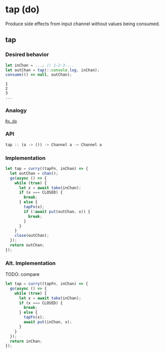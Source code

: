 # tap (do)

Produce side effects from input channel without values being consumed.

## tap

### Desired behavior 

```js
let inChan = ...; // 1-2-3-...
let outChan = tap(::console.log, inChan);
consume(() => null, outChan);
```

```
1 
2 
3 
...
```

### Analogy

[`Rx.do`](https://github.com/Reactive-Extensions/RxJS/blob/master/doc/api/core/operators/do.md) 

### API

```js
tap :: (a -> ()) -> Channel a -> Channel a
```

### Implementation

```js
let tap = curry((tapFn, inChan) => {
  let outChan = chan();
  go(async () => {
    while (true) {
      let x = await take(inChan);
      if (x === CLOSED) {
        break;
      } else {
        tapFn(x);
        if (!await put(outChan, x)) {
          break;
        }
      }
    }
    close(outChan);
  });
  return outChan;
});
```

### Alt. Implementation

TODO: compare

```js
let tap = curry((tapFn, inChan) => {
  go(async () => {
    while (true) {
      let x = await take(inChan);
      if (x === CLOSED) {
        break;
      } else {
        tapFn(x);
        await put(inChan, x);
      }
    }
  });
  return inChan;
});
```
